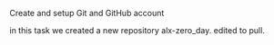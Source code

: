  Create and setup Git and GitHub account

 in this task we created a new repository alx-zero_day.
 edited to pull.
